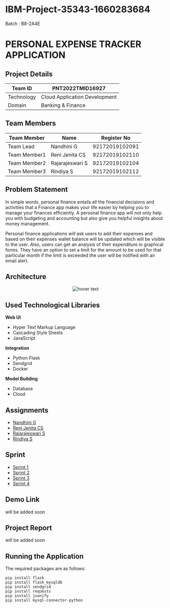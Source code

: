 # IBM-Project-35343-1660283684
Batch : B8-2A4E
# PERSONAL EXPENSE TRACKER APPLICATION


## Project Details
| Team ID       | PNT2022TMID16927             |
| ------------- | -------------                |
| Technology    | Cloud Application Development|
|  Domain       | Banking & Finance            | 


## Team Members
| Team Member  | Name            | Register No    |
| -------------| -------------   | --------       |
| Team Lead    | Nandhini G      | 92172019102091 |
| Team Member1 | Reni Jenita CS  | 92172019102110 |
| Team Member2 | Rajarajeswari S | 92172019102104 |
| Team Member3 | Rindiya S       | 92172019102112 |

## Problem Statement 

In simple words, personal finance entails all the financial decisions and activities that a Finance app makes your life easier by helping you to manage your finances efficiently. A personal finance app will not only help you with budgeting and accounting but also give you helpful insights about money management.


Personal finance applications will ask users to add their expenses and based on their expenses wallet balance will be updated which will be visible to the user.  Also, users can get an analysis of their expenditure in graphical forms. They have an option to set a limit for the amount to be used for that particular month if the limit is exceeded the user will be notified with an email alert.

## Architecture
<p align="center">
  <img src="https://lh6.googleusercontent.com/rEq5ONu1NkSrSCO2bCYqPGfekO-jk-xyVo6TK1ZzwFrWosaBAzNpsiTcljCtT9wf0LvzUY18F9FTVzWBKTWCavF2lNG8N52IX6Ox6bJKd5uE7mTjU5_fG7Dh9OlY5g"  title="hover text">
</p>

## Used Technological Libraries

**Web UI**

- Hyper Text Markup Language
- Cascading Style Sheets
- JavaScript 

**Integration**

- Python Flask
- Sendgrid
- Docker

**Model Building**


- Database
- Cloud

## Assignments

- [Nandhini G](https://github.com/IBM-EPBL/IBM-Project-35343-1660283684/tree/main/Assignments/Team%20Lead)
- [Reni Jenita CS](https://github.com/IBM-EPBL/IBM-Project-35343-1660283684/tree/main/Assignments/Team%20Member%201)
- [Rajarajeswari S](https://github.com/IBM-EPBL/IBM-Project-35343-1660283684/tree/main/Assignments/Team%20Member%202)
- [Rindiya S](https://github.com/IBM-EPBL/IBM-Project-35343-1660283684/tree/main/Assignments/Team%20Member%203)

## Sprint

- [Sprint 1](https://github.com/IBM-EPBL/IBM-Project-35343-1660283684/tree/main/Project%20Development%20Phase/Sprint1)
- [Sprint 2](https://github.com/IBM-EPBL/IBM-Project-35343-1660283684/tree/main/Project%20Development%20Phase/Sprint2)
- [Sprint 3](https://github.com/IBM-EPBL/IBM-Project-35343-1660283684/tree/main/Project%20Development%20Phase/Sprint3)
- [Sprint 4](https://github.com/IBM-EPBL/IBM-Project-35343-1660283684/tree/main/Project%20Development%20Phase/Sprint4)

## Demo Link

will be added soon

## Project Report

will be added soon

## Running the Application


The required packages are as follows:

```
pip install flask
pip install flask_mysqldb
pip install sendgrid
pip install requests 
pip install jsonify
pip install mysql-connector-python
```
